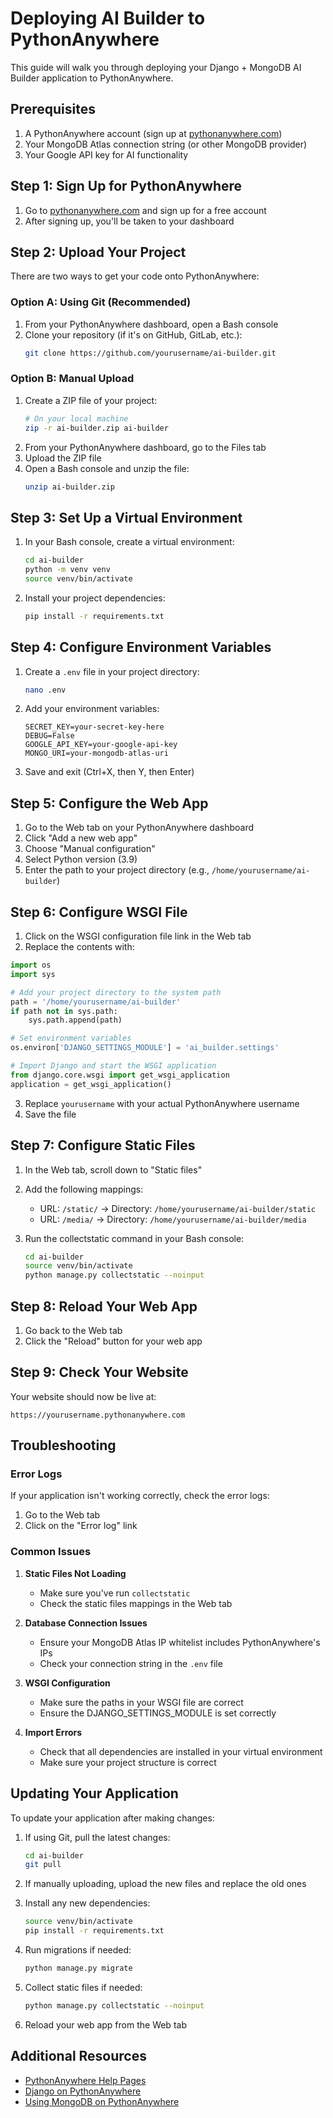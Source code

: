 # Deploying AI Builder to PythonAnywhere

This guide will walk you through deploying your Django + MongoDB AI Builder application to PythonAnywhere.

## Prerequisites

1. A PythonAnywhere account (sign up at [pythonanywhere.com](https://www.pythonanywhere.com/))
2. Your MongoDB Atlas connection string (or other MongoDB provider)
3. Your Google API key for AI functionality

## Step 1: Sign Up for PythonAnywhere

1. Go to [pythonanywhere.com](https://www.pythonanywhere.com/) and sign up for a free account
2. After signing up, you'll be taken to your dashboard

## Step 2: Upload Your Project

There are two ways to get your code onto PythonAnywhere:

### Option A: Using Git (Recommended)

1. From your PythonAnywhere dashboard, open a Bash console
2. Clone your repository (if it's on GitHub, GitLab, etc.):
   ```bash
   git clone https://github.com/yourusername/ai-builder.git
   ```

### Option B: Manual Upload

1. Create a ZIP file of your project:
   ```bash
   # On your local machine
   zip -r ai-builder.zip ai-builder
   ```
2. From your PythonAnywhere dashboard, go to the Files tab
3. Upload the ZIP file
4. Open a Bash console and unzip the file:
   ```bash
   unzip ai-builder.zip
   ```

## Step 3: Set Up a Virtual Environment

1. In your Bash console, create a virtual environment:
   ```bash
   cd ai-builder
   python -m venv venv
   source venv/bin/activate
   ```

2. Install your project dependencies:
   ```bash
   pip install -r requirements.txt
   ```

## Step 4: Configure Environment Variables

1. Create a `.env` file in your project directory:
   ```bash
   nano .env
   ```

2. Add your environment variables:
   ```
   SECRET_KEY=your-secret-key-here
   DEBUG=False
   GOOGLE_API_KEY=your-google-api-key
   MONGO_URI=your-mongodb-atlas-uri
   ```

3. Save and exit (Ctrl+X, then Y, then Enter)

## Step 5: Configure the Web App

1. Go to the Web tab on your PythonAnywhere dashboard
2. Click "Add a new web app"
3. Choose "Manual configuration"
4. Select Python version (3.9)
5. Enter the path to your project directory (e.g., `/home/yourusername/ai-builder`)

## Step 6: Configure WSGI File

1. Click on the WSGI configuration file link in the Web tab
2. Replace the contents with:

```python
import os
import sys

# Add your project directory to the system path
path = '/home/yourusername/ai-builder'
if path not in sys.path:
    sys.path.append(path)

# Set environment variables
os.environ['DJANGO_SETTINGS_MODULE'] = 'ai_builder.settings'

# Import Django and start the WSGI application
from django.core.wsgi import get_wsgi_application
application = get_wsgi_application()
```

3. Replace `yourusername` with your actual PythonAnywhere username
4. Save the file

## Step 7: Configure Static Files

1. In the Web tab, scroll down to "Static files"
2. Add the following mappings:
   - URL: `/static/` → Directory: `/home/yourusername/ai-builder/static`
   - URL: `/media/` → Directory: `/home/yourusername/ai-builder/media`

3. Run the collectstatic command in your Bash console:
   ```bash
   cd ai-builder
   source venv/bin/activate
   python manage.py collectstatic --noinput
   ```

## Step 8: Reload Your Web App

1. Go back to the Web tab
2. Click the "Reload" button for your web app

## Step 9: Check Your Website

Your website should now be live at:
```
https://yourusername.pythonanywhere.com
```

## Troubleshooting

### Error Logs
If your application isn't working correctly, check the error logs:
1. Go to the Web tab
2. Click on the "Error log" link

### Common Issues

1. **Static Files Not Loading**
   - Make sure you've run `collectstatic`
   - Check the static files mappings in the Web tab

2. **Database Connection Issues**
   - Ensure your MongoDB Atlas IP whitelist includes PythonAnywhere's IPs
   - Check your connection string in the `.env` file

3. **WSGI Configuration**
   - Make sure the paths in your WSGI file are correct
   - Ensure the DJANGO_SETTINGS_MODULE is set correctly

4. **Import Errors**
   - Check that all dependencies are installed in your virtual environment
   - Make sure your project structure is correct

## Updating Your Application

To update your application after making changes:

1. If using Git, pull the latest changes:
   ```bash
   cd ai-builder
   git pull
   ```

2. If manually uploading, upload the new files and replace the old ones

3. Install any new dependencies:
   ```bash
   source venv/bin/activate
   pip install -r requirements.txt
   ```

4. Run migrations if needed:
   ```bash
   python manage.py migrate
   ```

5. Collect static files if needed:
   ```bash
   python manage.py collectstatic --noinput
   ```

6. Reload your web app from the Web tab

## Additional Resources

- [PythonAnywhere Help Pages](https://help.pythonanywhere.com/)
- [Django on PythonAnywhere](https://help.pythonanywhere.com/pages/Django/)
- [Using MongoDB on PythonAnywhere](https://help.pythonanywhere.com/pages/MongoDB/)
